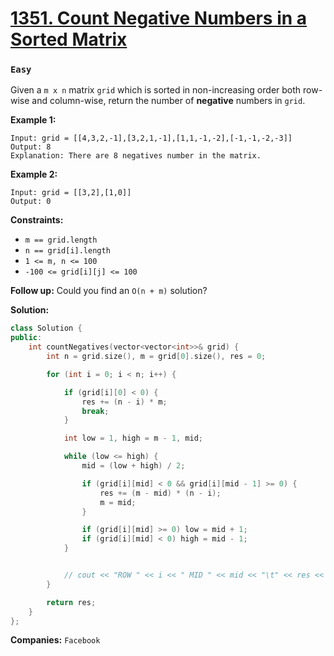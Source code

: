 # [1351. Count Negative Numbers in a Sorted Matrix](https://leetcode.com/problems/count-negative-numbers-in-a-sorted-matrix/)
### `Easy`

Given a `m x n` matrix `grid` which is sorted in non-increasing order both row-wise and column-wise, return the number of **negative**  numbers in `grid`.

**Example 1:** 

```
Input: grid = [[4,3,2,-1],[3,2,1,-1],[1,1,-1,-2],[-1,-1,-2,-3]]
Output: 8
Explanation: There are 8 negatives number in the matrix.
```

**Example 2:** 

```
Input: grid = [[3,2],[1,0]]
Output: 0
```

**Constraints:** 

- `m == grid.length`
- `n == grid[i].length`
- `1 <= m, n <= 100`
- `-100 <= grid[i][j] <= 100`

**Follow up:**  Could you find an `O(n + m)` solution?

**Solution:**
```CPP
class Solution {
public:
    int countNegatives(vector<vector<int>>& grid) {
        int n = grid.size(), m = grid[0].size(), res = 0;

        for (int i = 0; i < n; i++) {

            if (grid[i][0] < 0) {
                res += (n - i) * m;
                break;
            }

            int low = 1, high = m - 1, mid;

            while (low <= high) {
                mid = (low + high) / 2;

                if (grid[i][mid] < 0 && grid[i][mid - 1] >= 0) {
                    res += (m - mid) * (n - i);
                    m = mid;
                }

                if (grid[i][mid] >= 0) low = mid + 1;
                if (grid[i][mid] < 0) high = mid - 1;
            }


            // cout << "ROW " << i << " MID " << mid << "\t" << res << "\n";
        }

        return res;
    }
};
```

**Companies:** `Facebook`